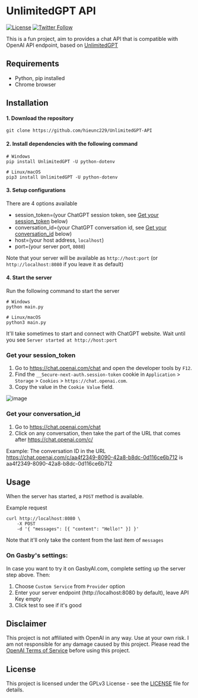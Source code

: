 # UnlimitedGPT API

[![License](https://img.shields.io/github/license/hieunc229/UnlimitedGPT-API.svg?color=green)](https://github.com/hieunc229/UnlimitedGPT-API/blob/main/LICENSE)
[![Twitter Follow](https://img.shields.io/twitter/follow/hieuSSR.svg?style=social)](https://twitter.com/hieuSSR)

This is a fun project, aim to provides a chat API that is compatible with OpenAI API endpoint, based on [UnlimitedGPT](https://github.com/Sxvxgee/UnlimitedGPT)

## Requirements
- Python, pip installed
- Chrome browser

## Installation

#### 1. Download the repository

```ssh
git clone https://github.com/hieunc229/UnlimitedGPT-API
```

#### 2. Install dependencies with the following command

```ssh
# Windows
pip install UnlimitedGPT -U python-dotenv

# Linux/macOS
pip3 install UnlimitedGPT -U python-dotenv
```

#### 3. Setup configurations

There are 4 options available

- session_token=(your ChatGPT session token, see [Get your session_token](#get-your-session-token) below)
- conversation_id=(your ChatGPT conversation id, see [Get your conversation_id](#get-your-conversation-id) below)
- host=(your host address, `localhost`)
- port=(your server port, `8080`)

Note that your server will be available as `http://host:port` (or `http://localhost:8080` if you leave it as default)

#### 4. Start the server

Run the following command to start the server

```ssh
# Windows
python main.py

# Linux/macOS
python3 main.py
```

It'll take sometimes to start and connect with ChatGPT website.
Wait until you see `Server started at http://host:port`

### Get your session_token
1. Go to https://chat.openai.com/chat and open the developer tools by `F12`.
2. Find the `__Secure-next-auth.session-token` cookie in `Application` > `Storage` > `Cookies` > `https://chat.openai.com`.
3. Copy the value in the `Cookie Value` field.

![image](https://user-images.githubusercontent.com/19218518/206170122-61fbe94f-4b0c-4782-a344-e26ac0d4e2a7.png)

### Get your conversation_id
1. Go to https://chat.openai.com/chat
2. Click on any conversation, then take the part of the URL that comes after https://chat.openai.com/c/

Example: The conversation ID in the URL https://chat.openai.com/c/aa4f2349-8090-42a8-b8dc-0d116ce6b712 is aa4f2349-8090-42a8-b8dc-0d116ce6b712

## Usage
When the server has started, a `POST` method is available.

Example request
```
curl http://localhost:8080 \
    -X POST
    -d '{ "messages": [{ "content": "Hello!" }] }'
```

Note that it'll only take the content from the last item of `messages`

### On Gasby's settings:

In case you want to try it on GasbyAI.com, complete setting up the server step above. Then:

1. Choose `Custom Service` from `Provider` option
2. Enter your server endpoint (http://localhost:8080 by default), leave API Key empty
3. Click test to see if it's good



## Disclaimer
This project is not affiliated with OpenAI in any way. Use at your own risk. I am not responsible for any damage caused by this project. Please read the [OpenAI Terms of Service](https://beta.openai.com/terms) before using this project.

## License
This project is licensed under the GPLv3 License - see the [LICENSE](LICENSE) file for details.